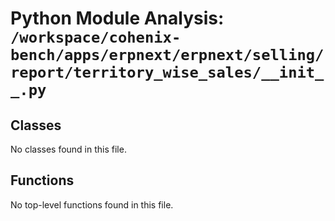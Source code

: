 # Python Module Analysis: `/workspace/cohenix-bench/apps/erpnext/erpnext/selling/report/territory_wise_sales/__init__.py`

## Classes

No classes found in this file.


## Functions

No top-level functions found in this file.
